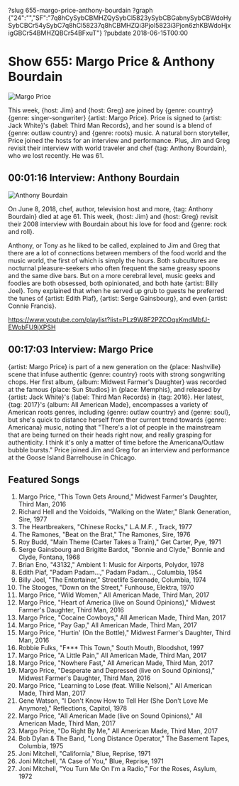 ?slug 655-margo-price-anthony-bourdain
?graph {"24":"","SF":"7q8hCySybCBMHZQySybCl5823ySybCBGabnySybCBWdoHySybCBCr54ySybC7q8hCl58237q8hCBMHZQi3Pjol5823i3Pjon6zhKBWdoHjxigGBCr54BMHZQBCr54BFxuT"}
?pubdate 2018-06-15T00:00

# Show 655: Margo Price & Anthony Bourdain

![Margo Price](https://static.soundopinions.org/images/2018/margo_price.jpg)

This week, {host: Jim} and {host: Greg} are joined by {genre: country} {genre: singer-songwriter} {artist: Margo Price}. Price is signed to {artist: Jack White}'s {label: Third Man Records}, and her sound is a blend of {genre: outlaw country} and {genre: roots} music. A natural born storyteller, Price joined the hosts for an interview and performance. Plus, Jim and Greg revisit their interview with world traveler and chef {tag: Anthony Bourdain}, who we lost recently. He was 61. 


## 00:01:16 Interview: Anthony Bourdain
![Anthony Bourdain](https://static.soundopinions.org/assets/655/240.jpg)

On June 8, 2018, chef, author, television host and more, {tag: Anthony Bourdain} died at age 61. This week, {host: Jim} and {host: Greg} revisit their 2008 interview with Bourdain about his love for food and {genre: rock and roll}. 

Anthony, or Tony as he liked to be called, explained to Jim and Greg that there are a lot of connections between members of the food world and the music world, the first of which is simply the hours. Both subcultures are nocturnal pleasure-seekers who often frequent the same greasy spoons and the same dive bars. But on a more cerebral level, music geeks and foodies are both obsessed, both opinionated, and both hate {artist: Billy Joel}. Tony explained that when he served up grub to guests he preferred the tunes of {artist: Edith Piaf}, {artist: Serge Gainsbourg}, and even {artist: Connie Francis}.

https://www.youtube.com/playlist?list=PLz9W8F2PZCOqxKmdMbfJ-EWobFU9jXPSH

## 00:17:03 Interview: Margo Price
{artist: Margo Price} is part of a new generation on the {place: Nashville} scene that infuse authentic {genre: country} roots with strong songwriting chops. Her first album, {album: Midwest Farmer's Daughter} was recorded at the famous {place: Sun Studios} in {place: Memphis}, and released by {artist: Jack White}'s {label: Third Man Records} in {tag: 2016}. Her latest, {tag: 2017}'s {album: All American Made}, encompasses a variety of American roots genres, including {genre: outlaw country} and {genre: soul}, but she's quick to distance herself from ther current trend towards {genre: Americana} music, noting that "There's a lot of people in the mainstream that are being turned on their heads right now, and really grasping for authenticity. I think it's only a matter of time before the Americana/Outlaw bubble bursts." Price joined Jim and Greg for an interview and performance at the Goose Island Barrelhouse in Chicago.

## Featured Songs

1. Margo Price, "This Town Gets Around," Midwest Farmer's Daughter, Third Man, 2016
1. Richard Hell and the Voidoids, "Walking on the Water," Blank Generation, Sire, 1977
1. The Heartbreakers, "Chinese Rocks," L.A.M.F. , Track, 1977
1. The Ramones, "Beat on the Brat," The Ramones, Sire, 1976
1. Roy Budd, "Main Theme (Carter Takes a Train)," Get Carter, Pye, 1971
1. Serge Gainsbourg and Brigitte Bardot, "Bonnie and Clyde," Bonnie and Clyde, Fontana, 1968
1. Brian Eno, "43132," Ambient 1: Music for Airports, Polydor, 1978
1. Edith Piaf, "Padam Padam...," Padam Padam..., Columbia, 1954
1. Billy Joel, "The Entertainer," Streetlife Serenade, Columbia, 1974
1. The Stooges, "Down on the Street," Funhouse, Elektra, 1970
1. Margo Price, "Wild Women," All American Made, Third Man, 2017
1. Margo Price, "Heart of America (live on Sound Opinions)," Midwest Farmer's Daughter, Third Man, 2016
1. Margo Price, "Cocaine Cowboys," All American Made, Third Man, 2017
1. Margo Price, "Pay Gap," All American Made, Third Man, 2017
1. Margo Price, "Hurtin' (On the Bottle)," Midwest Farmer's Daughter, Third Man, 2016
1. Robbie Fulks, "F*** This Town," South Mouth, Bloodshot, 1997
1. Margo Price, "A Little Pain," All American Made, Third Man, 2017
1. Margo Price, "Nowhere Fast," All American Made, Third Man, 2017
1. Margo Price, "Desperate and Depressed (live on Sound Opinions)," Midwest Farmer's Daughter, Third Man, 2016
1. Margo Price, "Learning to Lose (feat. Willie Nelson)," All American Made, Third Man, 2017
1. Gene Watson, "I Don't Know How to Tell Her (She Don't Love Me Anymore)," Reflections, Capitol, 1978
1. Margo Price, "All American Made (live on Sound Opinions)," All American Made, Third Man, 2017
1. Margo Price, "Do Right By Me," All American Made, Third Man, 2017
1. Bob Dylan & The Band, "Long Distance Operator," The Basement Tapes, Columbia, 1975
1. Joni Mitchell, "California," Blue, Reprise, 1971
1. Joni Mitchell, "A Case of You," Blue, Reprise, 1971
1. Joni Mitchell, "You Turn Me On I'm a Radio," For the Roses, Asylum, 1972